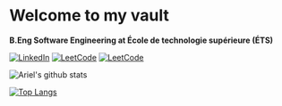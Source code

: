 # Welcome to my vault

**B.Eng Software Engineering at École de technologie supérieure (ÉTS)**

[![LinkedIn](https://img.shields.io/badge/LinkedIn-informational?style=flat-square&logo=LinkedIn)](https://www.linkedin.com/in/arielsashcov)
[![LeetCode](https://img.shields.io/badge/LeetCode-orange?style=flat-square&logo=LeetCode&logoColor=white)](https://leetcode.com/fella7ena/)
[![LeetCode](https://img.shields.io/badge/DevTo-orange?style=flat-square&logo=DevTo&logoColor=white)](https://dev.to/arielsashcov)

![Ariel's github stats](https://github-readme-stats.vercel.app/api?username=arielsashcov&count_private=true&show_icons=true&hide=contribs,prs,issues)

[![Top Langs](https://github-readme-stats.vercel.app/api/top-langs/?username=arielsashcov&layout=compact&hide=jupyter%20notebook,html&langs_count=10)](https://github.com/anuraghazra/github-readme-stats)
